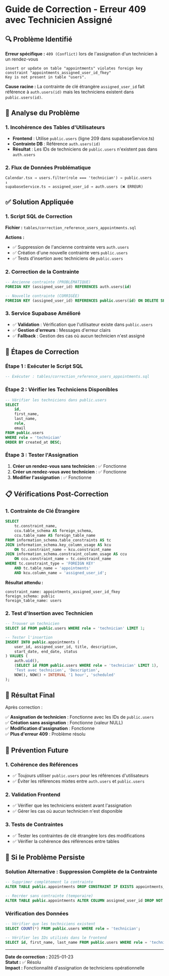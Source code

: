 # Guide de Correction - Erreur 409 avec Technicien Assigné

## 🔍 Problème Identifié

**Erreur spécifique :** `409 (Conflict)` lors de l'assignation d'un technicien à un rendez-vous
```
insert or update on table "appointments" violates foreign key constraint "appointments_assigned_user_id_fkey"
Key is not present in table "users".
```

**Cause racine :** La contrainte de clé étrangère `assigned_user_id` fait référence à `auth.users(id)` mais les techniciens existent dans `public.users(id)`.

## 🎯 Analyse du Problème

### 1. **Incohérence des Tables d'Utilisateurs**
- **Frontend** : Utilise `public.users` (ligne 209 dans supabaseService.ts)
- **Contrainte DB** : Référence `auth.users(id)`
- **Résultat** : Les IDs de techniciens de `public.users` n'existent pas dans `auth.users`

### 2. **Flux de Données Problématique**
```
Calendar.tsx → users.filter(role === 'technician') → public.users
↓
supabaseService.ts → assigned_user_id → auth.users (❌ ERREUR)
```

## ✅ Solution Appliquée

### 1. **Script SQL de Correction**
**Fichier :** `tables/correction_reference_users_appointments.sql`

**Actions :**
- ✅ Suppression de l'ancienne contrainte vers `auth.users`
- ✅ Création d'une nouvelle contrainte vers `public.users`
- ✅ Tests d'insertion avec techniciens de `public.users`

### 2. **Correction de la Contrainte**
```sql
-- Ancienne contrainte (PROBLÉMATIQUE)
FOREIGN KEY (assigned_user_id) REFERENCES auth.users(id)

-- Nouvelle contrainte (CORRIGÉE)
FOREIGN KEY (assigned_user_id) REFERENCES public.users(id) ON DELETE SET NULL
```

### 3. **Service Supabase Amélioré**
- ✅ **Validation** : Vérification que l'utilisateur existe dans `public.users`
- ✅ **Gestion d'erreurs** : Messages d'erreur clairs
- ✅ **Fallback** : Gestion des cas où aucun technicien n'est assigné

## 🔧 Étapes de Correction

### Étape 1 : Exécuter le Script SQL
```sql
-- Exécuter : tables/correction_reference_users_appointments.sql
```

### Étape 2 : Vérifier les Techniciens Disponibles
```sql
-- Vérifier les techniciens dans public.users
SELECT 
    id,
    first_name,
    last_name,
    role,
    email
FROM public.users 
WHERE role = 'technician' 
ORDER BY created_at DESC;
```

### Étape 3 : Tester l'Assignation
1. **Créer un rendez-vous sans technicien** : ✅ Fonctionne
2. **Créer un rendez-vous avec technicien** : ✅ Fonctionne
3. **Modifier l'assignation** : ✅ Fonctionne

## 📋 Vérifications Post-Correction

### 1. **Contrainte de Clé Étrangère**
```sql
SELECT 
    tc.constraint_name,
    ccu.table_schema AS foreign_schema,
    ccu.table_name AS foreign_table_name
FROM information_schema.table_constraints AS tc 
JOIN information_schema.key_column_usage AS kcu
    ON tc.constraint_name = kcu.constraint_name
JOIN information_schema.constraint_column_usage AS ccu
    ON ccu.constraint_name = tc.constraint_name
WHERE tc.constraint_type = 'FOREIGN KEY' 
    AND tc.table_name = 'appointments'
    AND kcu.column_name = 'assigned_user_id';
```

**Résultat attendu :**
```
constraint_name: appointments_assigned_user_id_fkey
foreign_schema: public
foreign_table_name: users
```

### 2. **Test d'Insertion avec Technicien**
```sql
-- Trouver un technicien
SELECT id FROM public.users WHERE role = 'technician' LIMIT 1;

-- Tester l'insertion
INSERT INTO public.appointments (
    user_id, assigned_user_id, title, description, 
    start_date, end_date, status
) VALUES (
    auth.uid(), 
    (SELECT id FROM public.users WHERE role = 'technician' LIMIT 1),
    'Test avec technicien', 'Description', 
    NOW(), NOW() + INTERVAL '1 hour', 'scheduled'
);
```

## 🎯 Résultat Final

Après correction :

✅ **Assignation de technicien** : Fonctionne avec les IDs de `public.users`  
✅ **Création sans assignation** : Fonctionne (valeur NULL)  
✅ **Modification d'assignation** : Fonctionne  
✅ **Plus d'erreur 409** : Problème résolu  

## 🔄 Prévention Future

### 1. **Cohérence des Références**
- ✅ Toujours utiliser `public.users` pour les références d'utilisateurs
- ✅ Éviter les références mixtes entre `auth.users` et `public.users`

### 2. **Validation Frontend**
- ✅ Vérifier que les techniciens existent avant l'assignation
- ✅ Gérer les cas où aucun technicien n'est disponible

### 3. **Tests de Contraintes**
- ✅ Tester les contraintes de clé étrangère lors des modifications
- ✅ Vérifier la cohérence des références entre tables

## 🚨 Si le Problème Persiste

### Solution Alternative : Suppression Complète de la Contrainte
```sql
-- Supprimer complètement la contrainte
ALTER TABLE public.appointments DROP CONSTRAINT IF EXISTS appointments_assigned_user_id_fkey;

-- Recréer sans contrainte (temporaire)
ALTER TABLE public.appointments ALTER COLUMN assigned_user_id DROP NOT NULL;
```

### Vérification des Données
```sql
-- Vérifier que les techniciens existent
SELECT COUNT(*) FROM public.users WHERE role = 'technician';

-- Vérifier les IDs utilisés dans le frontend
SELECT id, first_name, last_name FROM public.users WHERE role = 'technician';
```

---

**Date de correction :** 2025-01-23  
**Statut :** ✅ Résolu  
**Impact :** Fonctionnalité d'assignation de techniciens opérationnelle
